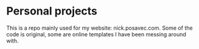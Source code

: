 # Personal projects

This is a repo mainly used for my website: nick.posavec.com.
Some of the code is original, some are online templates I have been messing around with.

